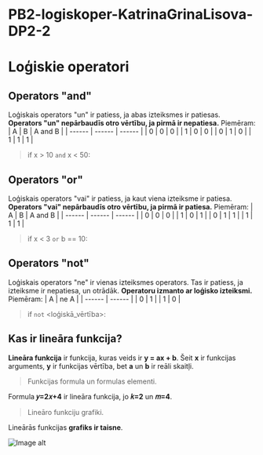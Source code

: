 # PB2-logiskoper-KatrinaGrinaLisova-DP2-2
# Loģiskie operatori

## Operators "and"
Loģiskais operators "un" ir patiess, ja abas izteiksmes ir patiesas.
**Operators "un" nepārbaudīs otro vērtību, ja pirmā ir nepatiesa.**
Piemēram:
| A | B | A and B |
| ------ | ------ | ------ |
| 0 | 0 | 0 |
| 1 | 0 | 0 |
| 0 | 1 | 0 |
| 1 | 1 | 1 |

> if x > 10 `and` x < 50:

## Operators "or"
Loģiskais operators "vai" ir patiess, ja kaut viena izteiksme ir patiesa.
**Operators "vai" nepārbaudīs otro vērtību, ja pirmā ir patiesa.**
Piemēram:
| A | B | A and B |
| ------ | ------ | ------ |
| 0 | 0 | 0 |
| 1 | 0 | 1 |
| 0 | 1 | 1 |
| 1 | 1 | 1 |

> if x < 3 `or` b == 10:

## Operators "not"
Loģiskais operators "ne" ir vienas izteiksmes operators.
Tas ir patiess, ja izteiksme ir nepatiesa, un otrādāk.
**Operatoru izmanto ar loģisko izteiksmi.**
Piemēram:
| A | ne A |
| ------ | ------ |
| 0 | 1 |
| 1 | 0 |

> if `not` <loģiskā_vērtība>:


## Kas ir lineāra funkcija?
**Lineāra funkcija** ir funkcija, kuras veids ir **y = ax + b**. Šeit **x** ir funkcijas arguments, **y** ir funkcijas vērtība, bet **a** un **b** ir reāli skaitļi.

> Funkcijas formula un formulas elementi.

Formula **𝑦=2𝑥+4** ir lineāra funkcija, jo **𝑘=2** un **𝑚=4**.

>Lineāro funkciju grafiki.

Lineārās funkcijas **grafiks ir taisne**.


![Image alt](https://resources.cdn.uzdevumi.lv/b54aff6a-885f-4792-bf48-158d4ee3f6d7/7_4_1_10_2.svg)

